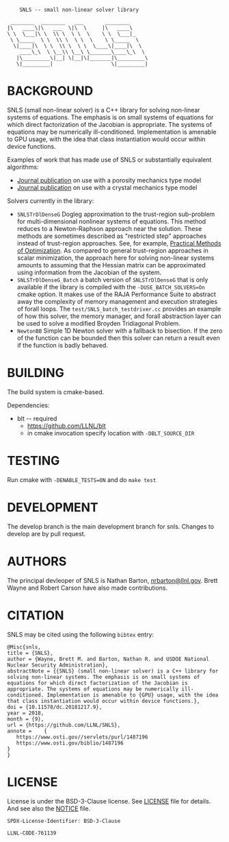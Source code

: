 		SNLS -- small non-linear solver library

	 ________  ________   ___       ________      
	|\   ____\|\   ___  \|\  \     |\   ____\     
	\ \  \___|\ \  \\ \  \ \  \    \ \  \___|_    
	 \ \_____  \ \  \\ \  \ \  \    \ \_____  \   
	  \|____|\  \ \  \\ \  \ \  \____\|____|\  \  
	    ____\_\  \ \__\\ \__\ \_______\____\_\  \ 
	   |\_________\|__| \|__|\|_______|\_________\
	   \|_________|                   \|_________|
	                                              

BACKGROUND
======

SNLS (small non-linear solver) is a C++ library for solving non-linear systems of equations. The emphasis is on small systems of equations for which direct factorization of the Jacobian is appropriate. The systems of equations may be numerically ill-conditioned. Implementation is amenable to GPU usage, with the idea that class instantiation would occur within device functions.

Examples of work that has made use of SNLS or substantially equivalent algorithms:
  * [Journal publication](http://dx.doi.org/10.1063/1.4971654) on use with a porosity mechanics type model
  * [Journal publication](http://dx.doi.org/10.1088/0965-0393/17/3/035003) on use with a crystal mechanics type model

Solvers currently in the library:
  * `SNLSTrDlDenseG` Dogleg approximation to the trust-region sub-problem for multi-dimensional nonlinear systems of equations. This method reduces to a Newton-Raphson approach near the solution. These methods are sometimes described as "restricted step" approaches instead of trust-region approaches. See, for example, [Practical Methods of Optimization](https://doi.org/10.1002/9781118723203). As compared to general trust-region approaches in scalar minimization, the approach here for solving non-linear systems amounts to assuming that the Hessian matrix can be approximated using information from the Jacobian of the system.
  * `SNLSTrDlDenseG_Batch` a batch version of `SNLSTrDlDenseG` that is only available if the library is compiled with the `-DUSE_BATCH_SOLVERS=On` cmake option. It makes use of the RAJA Performance Suite to abstract away the complexity of memory management and execution strategies of forall loops. The `test/SNLS_batch_testdriver.cc` provides an example of how this solver, the memory manager, and forall abstraction layer can be used to solve a modified Broyden Tridiagonal Problem.
  * `NewtonBB` Simple 1D Newton solver with a fallback to bisection. If the zero of the function can be bounded then this solver can return a result even if the function is badly behaved. 

BUILDING
======

The build system is cmake-based.

Dependencies:
* blt -- required
  - https://github.com/LLNL/blt
  - in cmake invocation specify location with `-DBLT_SOURCE_DIR`

TESTING
======

Run cmake with `-DENABLE_TESTS=ON` and do `make test`

DEVELOPMENT
======

The develop branch is the main development branch for snls. Changes to develop are by pull request.

AUTHORS
======

The principal devleoper of SNLS is Nathan Barton, nrbarton@llnl.gov. Brett Wayne and Robert Carson have also made contributions.

CITATION
======

SNLS may be cited using the following `bibtex` entry:
```
@Misc{snls,
title = {SNLS},
author = {Wayne, Brett M. and Barton, Nathan R. and USDOE National Nuclear Security Administration},
abstractNote = {{SNLS} (small non-linear solver) is a C++ library for solving non-linear systems. The emphasis is on small systems of equations for which direct factorization of the Jacobian is appropriate. The systems of equations may be numerically ill-conditioned. Implementation is amenable to {GPU} usage, with the idea that class instantiation would occur within device functions.},
doi = {10.11578/dc.20181217.9},
year = 2018,
month = {9},
url = {https://github.com/LLNL/SNLS},
annote =    {
   https://www.osti.gov//servlets/purl/1487196
   https://www.osti.gov/biblio/1487196
}
}
```

LICENSE
======

License is under the BSD-3-Clause license. See [LICENSE](LICENSE) file for details. And see also the [NOTICE](NOTICE) file. 

`SPDX-License-Identifier: BSD-3-Clause`

``LLNL-CODE-761139``
